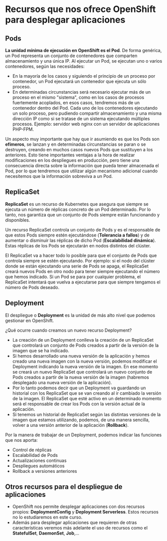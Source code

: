 # Recursos que nos ofrece OpenShift para desplegar aplicaciones

## Pods

**La unidad mínima de ejecución en OpenShift es el Pod**. De forma genérica, un Pod representa un conjunto de contenedores que comparten almacenamiento y una única IP. Al ejecutar un Pod, se ejecutan uno o varios contenedores, según las necesidades:

* En la mayoría de los casos y siguiendo el principio de un proceso por contenedor, un Pod ejecutará un contenedor que ejecuta un sólo proceso.
* En determinadas circunstancias será necesario ejecutar más de un proceso en el mismo "sistema", como en los casos de procesos
  fuertemente acoplados, en esos casos, tendremos más de un contenedor dentro del Pod. Cada uno de los contenedores ejecutando
  un solo proceso, pero pudiendo compartir almacenamiento y una misma dirección IP como si se tratase de un sistema ejecutando múltiples
  procesos. Ejemplo: servidor web nginx con un servidor de aplicaciones PHP-FPM.

Un aspecto muy importante que hay que ir asumiendo es que los Pods son **efímeros**, se lanzan y en determinadas circunstancias se paran o se destruyen, creando en muchos casos nuevos Pods que sustituyen a los anteriores. Esto tiene importantes ventajas a la hora de realizar modificaciones en los despliegues en producción, pero tiene una consecuencia directa sobre la información que pueda tener almacenada el Pod, por lo que tendremos que utilizar algún mecanismo adicional cuando necesitemos que la información sobreviva a un Pod.

## ReplicaSet

**ReplicaSet** es un recurso de Kubernetes que asegura que siempre se ejecuta un número de réplicas concreto de un Pod determinado. Por lo tanto, nos garantiza que un conjunto de Pods siempre están funcionando y disponibles.

Un recurso ReplicaSet controla un conjunto de Pods y es el responsable de que estos Pods siempre estén ejecutándose (**Tolerancia a fallos**) y de aumentar o disminuir las réplicas de dicho Pod (**Escalabilidad dinámica**). Estas réplicas de los Pods se ejecutarán en nodos distintos del clúster.

El ReplicaSet va a hacer todo lo posible para que el conjunto de Pods que controla siempre se estén ejecutando. Por ejemplo: si el nodo del clúster donde se están ejecutando una serie de Pods se apaga, el ReplicaSet creará nuevos Pods en otro nodo para tener siempre ejecutando el número que hemos indicado. Si un Pod se para por cualquier problema, el ReplicaSet intentará que vuelva a ejecutarse  para que siempre tengamos el número de Pods deseado.

## Deployment

El despliegue o **Deployment** es la unidad de más alto nivel que podemos gestionar en OpenShift.

¿Qué ocurre cuando creamos un nuevo recurso Deployment?

* La creación de un Deployment conlleva la creación de un ReplicaSet que controlará un conjunto de Pods creados a partir de la versión de la imagen que se ha indicado.
* Si hemos desarrollado una nueva versión de la aplicación y hemos creado una nueva imagen con la nueva versión, podemos modificar el Deployment indicando la nueva versión de la imagen. En ese momento se creará un nuevo ReplicaSet que controlará un nuevo conjunto de Pods creados a partir de la nueva versión de la imagen (habremos desplegado una nueva versión de la aplicación).
* Por lo tanto podemos decir que un Deployment va guardando un historial con los ReplicaSet que se van creando al ir cambiado la versión de la imagen. El ReplicaSet que esté activo en un determinado momento será el responsable de crear los Pods con la versión actual de la aplicación.
* Si tenemos un historial de ReplicaSet según las distintas versiones de la imagen que estamos utilizando, podemos, de una manera sencilla, volver a una versión anterior de la aplicación (**Rollback**).

Por la manera de trabajar de un Deployment, podemos indicar las funciones que nos aporta:

* Control de réplicas
* Escalabilidad de Pods
* Actualizaciones continuas
* Despliegues automáticos
* Rollback a versiones anteriores

## Otros recursos para el despliegue de aplicaciones

* OpenShift nos permite desplegar aplicaciones con dos recursos propios: **DeploymentConfig** y **Deployment Serverless**. Estos recursos no lo estudiaremos en este curso.
* Además para desplegar aplicaciones que requieren de otras características veremos más adelante el uso de recursos como el **StatefulSet**, **DaemonSet**, **Job**,...

